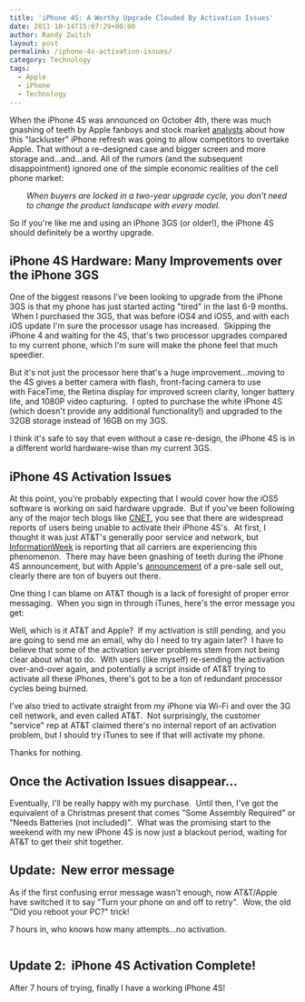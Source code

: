 ```yaml
---
title: 'iPhone 4S: A Worthy Upgrade Clouded By Activation Issues'
date: 2011-10-14T15:07:29+00:00
author: Randy Zwitch
layout: post
permalink: /iphone-4s-activation-issues/
category: Technology
tags:
  - Apple
  - iPhone
  - Technology
---
```

When the iPhone 4S was announced on October 4th, there was much gnashing of teeth by Apple fanboys and stock market <a title="Yahoo Finance Apple 4S" href="http://finance.yahoo.com/blogs/breakout/apple-iphone-4s-opens-door-competitors-analyst-210516885.html" target="_blank">analysts</a> about how this "lackluster" iPhone refresh was going to allow competitors to overtake Apple. That without a re-designed case and bigger screen and more storage and...and...and. All of the rumors (and the subsequent disappointment) ignored one of the simple economic realities of the cell phone market:

<p style="padding-left: 30px;">
  <em>When buyers are locked in a two-year upgrade cycle, you don't need to change the product landscape with every model.</em>
</p>

So if you're like me and using an iPhone 3GS (or older!), the iPhone 4S should definitely be a worthy upgrade.



## iPhone 4S Hardware: Many Improvements over the iPhone 3GS

One of the biggest reasons I've been looking to upgrade from the iPhone 3GS is that my phone has just started acting "tired" in the last 6-9 months.  When I purchased the 3GS, that was before iOS4 and iOS5, and with each iOS update I'm sure the processor usage has increased.  Skipping the iPhone 4 and waiting for the 4S, that's two processor upgrades compared to my current phone, which I'm sure will make the phone feel that much speedier.

But it's not just the processor here that's a huge improvement...moving to the 4S gives a better camera with flash, front-facing camera to use with FaceTime, the Retina display for improved screen clarity, longer battery life, and 1080P video capturing.  I opted to purchase the white iPhone 4S (which doesn't provide any additional functionality!) and upgraded to the 32GB storage instead of 16GB on my 3GS.

I think it's safe to say that even without a case re-design, the iPhone 4S is in a different world hardware-wise than my current 3GS.





## iPhone 4S Activation Issues

At this point, you're probably expecting that I would cover how the iOS5 software is working on said hardware upgrade.  But if you've been following any of the major tech blogs like <a title="CNET iPhone 4S story" href="http://news.cnet.com/8301-13506_3-20120568-17/iphone-4s-buyers-complain-of-at-t-activation-issues/?tag=mncol" target="_blank">CNET</a>, you see that there are widespread reports of users being unable to activate their iPhone 4S's.  At first, I thought it was just AT&T's generally poor service and network, but <a title="InformationWeek iPhone 4S" href="http://www.informationweek.com/news/mobility/smart_phones/231900844" target="_blank">InformationWeek</a> is reporting that all carriers are experiencing this phenomenon.  There may have been gnashing of teeth during the iPhone 4S announcement, but with Apple's <a title="Apple sells out iPhone 4S pre-sale" href="http://www.usatoday.com/tech/news/story/2011-10-08/apple-iphone-pre-orders/50706650/1" target="_blank">announcement</a> of a pre-sale sell out, clearly there are ton of buyers out there.

One thing I can blame on AT&T though is a lack of foresight of proper error messaging.  When you sign in through iTunes, here's the error message you get:

<img class="aligncenter size-full wp-image-840" title="iphone-4S-activation-error-att" src="http://i1.wp.com/randyzwitch.com/wp-content/uploads/2011/10/iphone-4S-activation-error-att.png?fit=872%2C259" alt="" srcset="http://i1.wp.com/randyzwitch.com/wp-content/uploads/2011/10/iphone-4S-activation-error-att.png?w=872 872w, http://i1.wp.com/randyzwitch.com/wp-content/uploads/2011/10/iphone-4S-activation-error-att.png?resize=150%2C44 150w, http://i1.wp.com/randyzwitch.com/wp-content/uploads/2011/10/iphone-4S-activation-error-att.png?resize=300%2C89 300w, http://i1.wp.com/randyzwitch.com/wp-content/uploads/2011/10/iphone-4S-activation-error-att.png?resize=500%2C148 500w" sizes="(max-width: 872px) 100vw, 872px" data-recalc-dims="1" />Well, which is it AT&T and Apple?  If my activation is still pending, and you are going to send me an email, why do I need to try again later?  I have to believe that some of the activation server problems stem from not being clear about what to do.  With users (like myself) re-sending the activation over-and-over again, and potentially a script inside of AT&T trying to activate all these iPhones, there's got to be a ton of redundant processor cycles being burned.

I've also tried to activate straight from my iPhone via Wi-Fi and over the 3G cell network, and even called AT&T.  Not surprisingly, the customer "service" rep at AT&T claimed there's no internal report of an activation problem, but I should try iTunes to see if that will activate my phone.

Thanks for nothing.

## Once the Activation Issues disappear...

Eventually, I'll be really happy with my purchase.  Until then, I've got the equivalent of a Christmas present that comes "Some Assembly Required" or "Needs Batteries (not included)".  What was the promising start to the weekend with my new iPhone 4S is now just a blackout period, waiting for AT&T to get their shit together.

## Update:  New error message

As if the first confusing error message wasn't enough, now AT&T/Apple have switched it to say "Turn your phone on and off to retry".  Wow, the old "Did you reboot your PC?" trick!

7 hours in, who knows how many attempts...no activation.

<img class="aligncenter size-full wp-image-849" title="iphone-4s-activate-off-on" src="http://i0.wp.com/randyzwitch.com/wp-content/uploads/2011/10/iphone-4s-activate-off-on.png?fit=846%2C247" alt="" srcset="http://i0.wp.com/randyzwitch.com/wp-content/uploads/2011/10/iphone-4s-activate-off-on.png?w=846 846w, http://i0.wp.com/randyzwitch.com/wp-content/uploads/2011/10/iphone-4s-activate-off-on.png?resize=150%2C43 150w, http://i0.wp.com/randyzwitch.com/wp-content/uploads/2011/10/iphone-4s-activate-off-on.png?resize=300%2C87 300w, http://i0.wp.com/randyzwitch.com/wp-content/uploads/2011/10/iphone-4s-activate-off-on.png?resize=500%2C145 500w" sizes="(max-width: 846px) 100vw, 846px" data-recalc-dims="1" />

## Update 2:  iPhone 4S Activation Complete!

After 7 hours of trying, finally I have a working iPhone 4S!

<img class="aligncenter size-full wp-image-851" title="iphone-4S-activation-complete" src="http://i0.wp.com/randyzwitch.com/wp-content/uploads/2011/10/iphone-4S-activation-complete.png?fit=841%2C303" alt="" srcset="http://i0.wp.com/randyzwitch.com/wp-content/uploads/2011/10/iphone-4S-activation-complete.png?w=841 841w, http://i0.wp.com/randyzwitch.com/wp-content/uploads/2011/10/iphone-4S-activation-complete.png?resize=150%2C54 150w, http://i0.wp.com/randyzwitch.com/wp-content/uploads/2011/10/iphone-4S-activation-complete.png?resize=300%2C108 300w, http://i0.wp.com/randyzwitch.com/wp-content/uploads/2011/10/iphone-4S-activation-complete.png?resize=500%2C180 500w" sizes="(max-width: 841px) 100vw, 841px" data-recalc-dims="1" />
